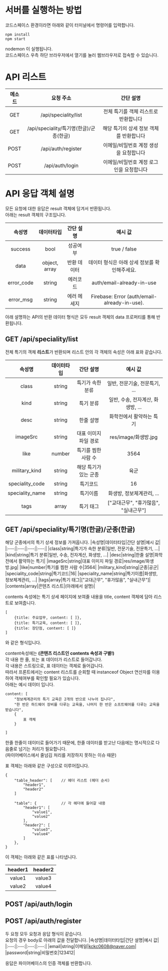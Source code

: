 # 서버를 실행하는 방법
코드스페이스 환경이라면 아래와 같이 터미널에서 명령어를 입력합니다.
```(shell)
npm install
npm start
```
nodemon 이 실행됩니다.\
코드스페이스 우측 하단 브라우저에서 열기를 눌러 웹브라우저로 접속할 수 있습니다.

# API 리스트
|메소드|요청 주소|간단 설명|
|:---:|:---:|:---:|
|GET|/api/speciality/list|전체 특기를 객체 리스트로 반환합니다|
|GET|/api/speciality/특기명(한글)/군종(한글)|해당 특기의 상세 정보 객체를 반환합니다|
|POST|/api/auth/register|이메일/비밀번호 계정 생성을 요청합니다|
|POST|/api/auth/login|이메일/비밀번호 계정 로그인을 요청합니다|

# API 응답 객체 설명

모든 요청에 대한 응답은 result 객체에 담겨서 반환됩니다.   
아래는 result 객체의 구조입니다.

|속성명|데이터타입|간단 설명|예시 값|
|:---:|:---:|:---:|:---:|
|success|bool|성공여부|true / false|
|data|object, array|반환 데이터|데이터 형식은 아래 상세 정보를 확인해주세요.|
|error_code|string|에러코드|auth/email-already-in-use|
|error_msg|string|에러 메세지|Firebase: Error (auth/email-already-in-use).|

아래 설명하는 API의 반환 데이터 형식은 모두 result 객체의 data 프로퍼티를 통해 반환됩니다.

## GET /api/speciality/list
전체 특기의 객체 **리스트**가 반환되며 리스트 안의 각 객체의 속성은 아래 표와 같습니다.

|속성명|데이터타입|간단 설명|예시 값|
|:---:|:---:|:---:|:---:|
|class|string|특기가 속한 분류|일반, 전문기술, 전문특기, ...|
|kind|string|특기 분류|일반, 수송, 전자계산, 화생방, ...|
|desc|string|한줄 설명|화학전에서 활약하는 특기|
|imageSrc|string|대표 이미지 파일 경로|res/image/화생방.jpg|
|like|number|특기를 찜한 사람 수|3564|
|military_kind|string|해당 특기가 있는 군종|육군|
|speciality_code|string|특기코드|16|
|speciality_name|string|특기이름|화생방, 정보체계관리, ...|
|tags|array|특기 태그|["교대근무", "휴가많음", "실내근무"]|

## GET /api/speciality/특기명(한글)/군종(한글)
해당 군종에서의 특기 상세 정보를 가져옵니다.
|속성명|데이터타입|간단 설명|예시 값|
|:---:|:---:|:---:|:---:|
|class|string|특기가 속한 분류|일반, 전문기술, 전문특기, ...|
|kind|string|특기 분류|일반, 수송, 전자계산, 화생방, ...|
|desc|string|한줄 설명|화학전에서 활약하는 특기|
|imageSrc|string|대표 이미지 파일 경로|res/image/화생방.jpg|
|like|number|특기를 찜한 사람 수|3564|
|military_kind|string|군종|공군|
|speciality_code|string|특기코드|16|
|speciality_name|string|특기이름|화생방, 정보체계관리, ...|
|tags|array|특기 태그|["교대근무", "휴가많음", "실내근무"]|
|contents|array|콘텐츠 리스트|(아래에서 설명)|

contents 속성에는 특기 상세 페이지에 보여줄 내용을 title, content 객체에 담아 리스트로 보여줍니다.   

```
[
    {title: 주요업무, content: [ ]},    
    {title: 특기교육, content: [ ]},   
    {title: 장단점, content: [ ]}
]
```

와 같은 형식입니다.

content속성에는 **(콘텐츠 리스트인 contents 속성과 구별!)**   
각 내용 한 줄, 또는 표 데이터가 리스트로 들어갑니다.   
각 내용은 스트링으로, 표 데이터는 객체로 들어갑니다.   
따라서 프론트에서는 content 리스트를 순회할 때 instanceof Object 연산자를 이용하여 객체여부를 확인할 필요가 있습니다.   
아래는 예시 데이터 입니다.
```
content: [
    "정보체계관리의 특기 교육은 2개의 반으로 나누어 집니다",
    "한 반은 하드웨어 장비를 다루는 교육을, 나머지 한 반은 소프트웨어를 다루는 교육을 받습니다",
    {
        표 객체
    }

]
```

한줄 한줄이 데이터로 들어가기 때문에, 한줄 데이터를 받고난 다음에는 명시적으로 다음줄로 넘기는 처리가 필요합니다.   
(파이어베이스에서 줄넘김 처리를 저장하지 못하는 이슈 때문)

표 객체는 아래와 같은 구성으로 이루어집니다.
```
{
    "table_header": [    // 헤더 리스트 (헤더 순서)
        "header1",
        "header2"
    ]

    "table": {           // 각 헤더에 들어갈 내용
        "header1": [
            "value1",
            "value2"
        ],
        "header2": [
            "value3",
            "value4"
        ]
    },
}
```

이 객체는 아래와 같은 표를 나타냅니다.

|header1|header2|
|:---:|:---:|
|value1|value3|
|value2|value4|

## POST /api/auth/login
## POST /api/auth/register

두 요청 모두 요청과 응답 형식이 같습니다.   
요청의 경우 body로 아래의 값을 전달합니다.
|속성명|데이터타입|간단 설명|예시 값|
|:---:|:---:|:---:|:---:|
|email|string|이메일|kckc0608@naver.com|
|password|string|비밀번호|123412|

응답은 파이어베이스의 인증 객체를 반환합니다.